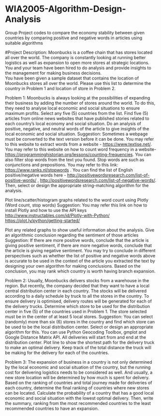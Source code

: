 # WIA2005-Algorithm-Design-Analysis
Group Project codes to compare the economy stability between given countries by comparing positive and negative words in articles using suitable algorithms


#Project Description:
Moonbucks is a coffee chain that has stores located all over the world. The company is constantly looking at running better logistics as well as expansion to open more stores at strategic locations. You and your team have been hired to do analysis and provide insights to the management for making business decisions.  
You have been given a sample dataset that contains the location of Moonbucks stores all over the world. Please use this list to determine the country in Problem 1 and location of store in Problem 2.

Problem 1: Moonbucks is always looking at the possibilities of expanding their business by adding the number of stores around the world. To do this, they need to analyse local economic and social situations to ensure maximum profits. 
Select any five (5) countries from the list.
Find five (5) articles from online news websites that have published stories related to each country’s local economy and social situation.
Do an analysis of positive, negative, and neutral words of the article to give insights of the local economic and social situation.
Suggestion: Sometimes a webpage must be converted to the text version before it can be done. 
You may refer to this website to extract words from a website - https://www.textise.net/. 
You may refer to this website on how to count word frequency in a website- https://programminghistorian.org/lessons/counting-frequencies. 
You can also filter stop words from the text you found. Stop words are such as conjunctions and prepositions. You may refer to this link: https://www.ranks.nl/stopwords . 
You can find the list of English positive/negative words here - http://positivewordsresearch.com/list-of-positive-words/ ,
http://positivewordsresearch.com/list-of-negative-words/. 
Then, select or design the appropriate string-matching algorithm for the analysis. 

Plot line/scatter/histogram graphs related to the word count using Plotly (Word count, stop words)
Suggestion: You may refer this link on how to install Plotly and how to use the API keys
 http://www.instructables.com/id/Plotly-with-Python/ 
https://plot.ly/python/getting-started/ 

Plot any related graphs to show useful information about the analysis.
Give an algorithmic conclusion regarding the sentiment of those articles
Suggestion: If there are more positive words, conclude that the article is giving positive sentiment, if there are more negative words, conclude that the article is giving negative sentiment. You may try to conclude in different perspectives such as whether the list of positive and negative words above is accurate to be used in the context of the article you extracted the text by designing your own algorithm for making conclusions. Based on the conclusion, you may rank which country is worth having branch expansion.



Problem 2: Usually, Moonbucks delivers stocks from a warehouse in the region. But recently, the company decided that they want to have a local central distribution center in each country. The stocks will be delivered according to a daily schedule by truck to all the stores in the country. To ensure delivery is optimised, delivery routes will be generated for each of the delivery trucks. 
Determine which store to be used for the distribution center in five (5) of the countries used in Problem 1. The store selected must be in the center of at least 5 local stores. 
Suggestion: You can select (randomly) more than six (6) stores in the country and find which store can be used to be the local distribution center.  Select or design an appropriate algorithm for this. You can use Python Geocoding Toolbox, gmplot and Google Distance Matrix API.
All deliveries will start from and end at the distribution center. Plot line to show the shortest path for the delivery truck to make an optimal delivery. Keep track of the total distance the truck will be making for the delivery for each of the countries.

Problem 3: The expansion of business in a country is not only determined by the local economic and social situation of the country, but the running cost for delivering logistics needs to be considered as well. And usually, a new store location will be determined by how much is spent for delivery. Based on the ranking of countries and total journey made for deliveries of each country, determine the final ranking of countries where new stores can be located.
Calculate the probability of a country that has a good local economic and social situation with the lowest optimal delivery. Then, write the summary, ranking from the most recommended countries to the least recommended countries to have an expansion.

